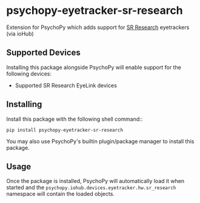 # psychopy-eyetracker-sr-research

Extension for PsychoPy which adds support for [SR Research](https://www.sr-research.com/) 
eyetrackers (via ioHub)

## Supported Devices

Installing this package alongside PsychoPy will enable support for the following 
devices:

* Supported SR Research EyeLink devices
    
## Installing

Install this package with the following shell command:: 

    pip install psychopy-eyetracker-sr-research

You may also use PsychoPy's builtin plugin/package manager to install this 
package.

## Usage

Once the package is installed, PsychoPy will automatically load it when started 
and the `psychopy.iohub.devices.eyetracker.hw.sr_research` namespace will 
contain the loaded objects.